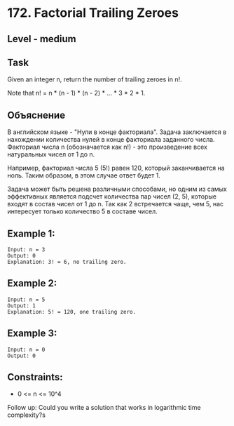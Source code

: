 # 172. Factorial Trailing Zeroes


## Level - medium


## Task
Given an integer n, return the number of trailing zeroes in n!.

Note that n! = n * (n - 1) * (n - 2) * ... * 3 * 2 * 1.


## Объяснение
В английском языке - "Нули в конце факториала". 
Задача заключается в нахождении количества нулей в конце факториала заданного числа. 
Факториал числа n (обозначается как n!) - это произведение всех натуральных чисел от 1 до n.

Например, факториал числа 5 (5!) равен 120, который заканчивается на ноль. 
Таким образом, в этом случае ответ будет 1.

Задача может быть решена различными способами, но одним из самых эффективных является подсчет количества пар чисел (2, 5), 
которые входят в состав чисел от 1 до n. Так как 2 встречается чаще, чем 5, нас интересует только количество 5 в составе чисел.


## Example 1:
````
Input: n = 3
Output: 0
Explanation: 3! = 6, no trailing zero.
````


## Example 2:
````
Input: n = 5
Output: 1
Explanation: 5! = 120, one trailing zero.
````


## Example 3:
````
Input: n = 0
Output: 0
````


## Constraints:
- 0 <= n <= 10^4


Follow up: Could you write a solution that works in logarithmic time complexity?s